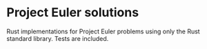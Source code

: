 # Project Euler solutions

Rust implementations for Project Euler problems using only the Rust standard
library. Tests are included.
